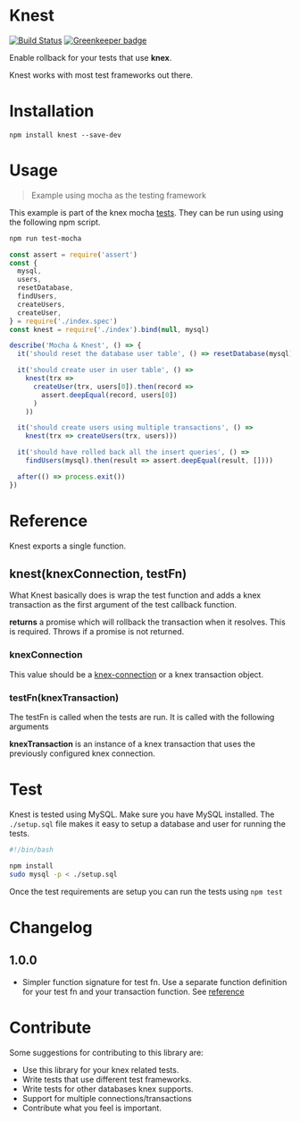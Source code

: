 # Knest
[![Build Status](https://travis-ci.org/bas080/knest.svg?branch=master)](https://travis-ci.org/bas080/knest) [![Greenkeeper badge](https://badges.greenkeeper.io/bas080/knest.svg)](https://greenkeeper.io/)

Enable rollback for your tests that use **knex**.

Knest works with most test frameworks out there.

# Installation

`npm install knest --save-dev`

# Usage

> Example using mocha as the testing framework

This example is part of the knex mocha [tests](./index.mocha.spec.js). They
can be run using using the following npm script.

```bash
npm run test-mocha
```

```js
const assert = require('assert')
const {
  mysql,
  users,
  resetDatabase,
  findUsers,
  createUsers,
  createUser,
} = require('./index.spec')
const knest = require('./index').bind(null, mysql)

describe('Mocha & Knest', () => {
  it('should reset the database user table', () => resetDatabase(mysql))

  it('should create user in user table', () =>
    knest(trx =>
      createUser(trx, users[0]).then(record =>
        assert.deepEqual(record, users[0])
      )
    ))

  it('should create users using multiple transactions', () =>
    knest(trx => createUsers(trx, users)))

  it('should have rolled back all the insert queries', () =>
    findUsers(mysql).then(result => assert.deepEqual(result, [])))

  after(() => process.exit())
})
```

# Reference

Knest exports a single function.

## knest(knexConnection, testFn)

What Knest basically does is wrap the test function and adds a knex transaction as
the first argument of the test callback function.

**returns** a promise which will rollback the transaction when it resolves.
This is required. Throws if a promise is not returned.

### knexConnection

This value should be
a [knex-connection](http://knexjs.org/#Installation-client) or a knex
transaction object.

### testFn(knexTransaction)

The testFn is called when the tests are run. It is called with the following
arguments

**knexTransaction** is an instance of a knex transaction that uses the
previously configured knex connection.


# Test

Knest is tested using MySQL. Make sure you have MySQL installed. The
`./setup.sql` file makes it easy to setup a database and user for running the
tests.

```bash
#!/bin/bash

npm install
sudo mysql -p < ./setup.sql
```

Once the test requirements are setup you can run the tests using `npm test`

# Changelog

## 1.0.0

- Simpler function signature for test fn. Use a separate function definition
  for your test fn and your transaction function. See
  [reference](./doc/section/reference.md)

# Contribute

Some suggestions for contributing to this library are:

- Use this library for your knex related tests.
- Write tests that use different test frameworks.
- Write tests for other databases knex supports.
- Support for multiple connections/transactions
- Contribute what you feel is important.
